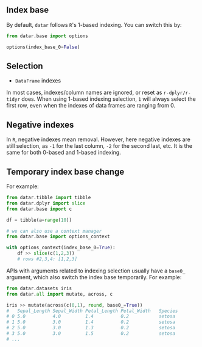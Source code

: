 ## Index base

By default, `datar` follows `R`'s 1-based indexing. You can switch this by:
```python
from datar.base import options

options(index_base_0=False)
```

## Selection

- `DataFrame` indexes

In most cases, indexes/column names are ignored, or reset as `r-dplyr/r-tidyr` does.
When using 1-based indexing selection, `1` will always select the first row, even when the indexes of data frames are ranging from 0.

## Negative indexes

In `R`, negative indexes mean removal. However, here negative indexes are still
selection, as `-1` for the last column, `-2` for the second last, etc. It is
the same for both 0-based and 1-based indexing.

## Temporary index base change

For example:

```python
from datar.tibble import tibble
from datar.dplyr import slice
from datar.base import c

df = tibble(a=range(10))

# we can also use a context manager
from datar.base import options_context

with options_context(index_base_0=True):
    df >> slice(c(1,2,3))
    # rows #2,3,4: [1,2,3]
```

APIs with arguments related to indexing selection usually have a `base0_` argument, which also switch the index base temporarily. For example:

```python
from datar.datasets iris
from datar.all import mutate, across, c

iris >> mutate(across(c(0,1), round, base0_=True))
# 	Sepal_Length Sepal_Width Petal_Length Petal_Width	Species
# 0	5.0	         4.0         1.4          0.2           setosa
# 1	5.0	         3.0         1.4          0.2           setosa
# 2	5.0	         3.0         1.3          0.2           setosa
# 3	5.0	         3.0         1.5          0.2           setosa
# ...
```
